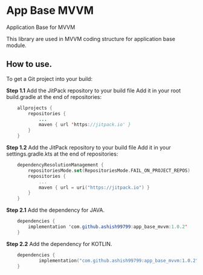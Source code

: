 # App Base MVVM
Application Base for MVVM

This library are used in MVVM coding structure for application base module.

## How to use.
To get a Git project into your build:

<b>Step 1.1</b> Add the JitPack repository to your build file
Add it in your root build.gradle at the end of repositories:

```java
	allprojects {
		repositories {
			...
			maven { url 'https://jitpack.io' }
		}
	}
```

<b>Step 1.2</b> Add the JitPack repository to your build file
Add it in your settings.gradle.kts at the end of repositories:

```kotlin
    dependencyResolutionManagement {
        repositoriesMode.set(RepositoriesMode.FAIL_ON_PROJECT_REPOS)
        repositories {
            ...
            maven { url = uri("https://jitpack.io") }
        }
    }
```

<b>Step 2.1</b> Add the dependency for JAVA.

```java
	dependencies {
        implementation 'com.github.ashish99799:app_base_mvvm:1.0.2'
    }
```

<b>Step 2.2</b> Add the dependency for KOTLIN.

```kotlin
	dependencies {
	        implementation("com.github.ashish99799:app_base_mvvm:1.0.2")
	}
```
